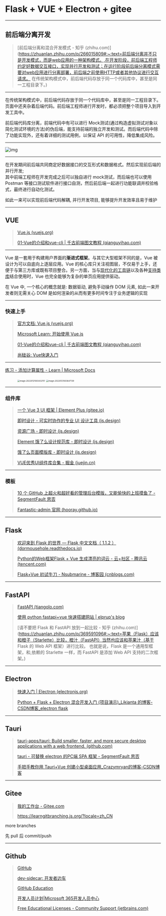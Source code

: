 # Flask + VUE + Electron + gitee

---

## 前后端分离开发

> [前后端分离和混合开发模式 - 知乎 (zhihu.com)](https://zhuanlan.zhihu.com/p/266015809#:~:text=前后端分离并不只是开发模式，而是web应用的一种架构模式。,在开发阶段，前后端工程师约定好数据交互接口，实现并行开发和测试；在运行阶段前后端分离模式需要对web应用进行分离部署，前后端之前使用HTTP或者其他协议进行交互请求。 在传统架构模式中，前后端代码存放于同一个代码库中，甚至是同一工程目录下。)

---

在传统架构模式中，前后端代码存放于同一个代码库中，甚至是同一工程目录下。页面中还夹杂着后端代码。前后端工程师进行开发时，都必须把整个项目导入到开发工具中。

前后端代码库分离，前端代码中有可以进行 Mock测试(通过构造虚拟测试对象以简化测试环境的方法)的伪后端，能支持前端的独立开发和测试。而后端代码中除了功能实现外，还有着详细的测试用例，以保证 API 的可用性，降低集成风险。

---

![img](http://cdn.ayusummer233.top/img/202201202346444.jpeg)

---

在开发期间前后端共同商定好数据接口的交互形式和数据格式。然后实现前后端的并行开发;  
其中前端工程师在开发完成之后可以独自进行 mock测试，而后端也可以使用 Postman 等接口测试软件进行接口自测，然后前后端一起进行功能联调并校验格式，最终进行自动化测试。  

如此一来可以实现前后端代码解耦, 并行开发项目, 能够提升开发效率且易于维护

---

## VUE

> [Vue.js (vuejs.org)](https://v3.cn.vuejs.org/)
>
> [01-Vue的介绍和vue-cli | 千古前端图文教程 (qianguyihao.com)](https://web.qianguyihao.com/12-Vue基础/01-Vue的介绍和vue-cli.html)

---

Vue 是一套用于构建用户界面的**渐进式框架**。与其它大型框架不同的是，Vue 被设计为可以自底向上逐层应用。Vue 的核心库只关注视图层，不仅易于上手，还便于与第三方库或既有项目整合。另一方面，当与[现代化的工具链](https://v3.cn.vuejs.org/guide/single-file-component.html)以及各种[支持类库](https://github.com/vuejs/awesome-vue#components--libraries)结合使用时，Vue 也完全能够为复杂的单页应用提供驱动。

在 Vue 中, 一个核心的概念就是: 数据驱动, 避免手动操作 DOM 元素, 如此一来开发者则无需关心 DOM 是如何渲染的从而有更多时间专注于业务逻辑的实现

---

### 快速上手

> [官方文档: Vue.js (vuejs.org)](https://v3.cn.vuejs.org/guide/introduction.html#声明式渲染)
>
> [Microsoft Learn: 开始使用 Vue.js](https://docs.microsoft.com/zh-cn/learn/paths/vue-first-steps/)
>
> [01-Vue的介绍和vue-cli | 千古前端图文教程 (qianguyihao.com)](https://web.qianguyihao.com/12-Vue基础/01-Vue的介绍和vue-cli.html#框架和库的区别)
>
> [尚硅谷: Vue快速入门](https://www.bilibili.com/video/BV1AS4y177xJ?p=84)

---

[练习 - 添加计算属性 - Learn | Microsoft Docs](https://docs.microsoft.com/zh-cn/learn/modules/vue-data-events/7-computed-properties-exercise)

<figure class="half">
<img src="http://cdn.ayusummer233.top/img/202201210034499.png" alt="image-20220121003432151" style="zoom:45%;" />
<img src="http://cdn.ayusummer233.top/img/202201210036491.png" alt="image-20220121003647139" style="zoom:45%;" />
</figure>

---

### 组件库

>  [一个 Vue 3 UI 框架 | Element Plus (gitee.io)](https://element-plus.gitee.io/zh-CN/)
>
> [即时设计 - 可实时协作的专业 UI 设计工具 (js.design)](https://js.design/home)
>
> [资源广场 - 即时设计 (js.design)](https://js.design/square)
>
> [Element 饿了么设计规范库 - 即时设计 (js.design)](https://js.design/resourceDetails?id=61e62e5a019153e9f2501285)
>
> [饿了么页面模版库 - 即时设计 (js.design)](https://js.design/resourceDetails?id=6172ba2c2c1177fe58a12f50)
>
> [VUE优秀UI组件库合集 - 掘金 (juejin.cn)](https://juejin.cn/post/7008817581129728014)

---



### 模板

> [10 个 GitHub 上超火和超好看的管理后台模版，又能愉快的上班摸鱼了 - SegmentFault 思否](https://segmentfault.com/a/1190000038323430)
>
> [Fantastic-admin 官网 (hooray.github.io)](https://hooray.github.io/fantastic-admin/)

---

## Flask

> [欢迎来到 Flask 的世界 — Flask 中文文档（ 1.1.2 ） (dormousehole.readthedocs.io)](https://dormousehole.readthedocs.io/en/1.1.2/index.html)
>
> [Python的Web框架Flask + Vue 生成漂亮的词云 - 云+社区 - 腾讯云 (tencent.com)](https://cloud.tencent.com/developer/article/1592758)
>
> [Flask+Vue 初试牛刀 - Nsubmarine - 博客园 (cnblogs.com)](https://www.cnblogs.com/dream-on-all-in/p/12630690.html)

---

## FastAPI

> [FastAPI (tiangolo.com)](https://fastapi.tiangolo.com/zh/)
>
> [使用 python fastapi+vue 快速搭建网站 | elprup's blog](https://www.elprup.com/2020/09/19/fastapi_vue/)
>
> [请不要把 Flask 和 FastAPI 放到一起比较 - 知乎 (zhihu.com)](https://zhuanlan.zhihu.com/p/369591096#:~:text=苹果（Flask）应该和橙子（Starlette）比较，橙汁（FastAPI）当然也应该和苹果汁（基于 Flask 的 Web API 框架）进行比较。 也就是说，Flask 是一个通用型框架，和,依赖的 Starlette 一样，而 FastAPI 是添加 Web API 支持的二次框架。)

---

## Electron

> [快速入门 | Electron (electronjs.org)](https://www.electronjs.org/zh/docs/latest/tutorial/quick-start#打包并分发您的应用程序)
>
> [Python + Flask + Electron 混合开发入门 (项目演示)_Likianta 的博客-CSDN博客_electron flask](https://blog.csdn.net/Likianta/article/details/89199793)

---

## Tauri

> [tauri-apps/tauri: Build smaller, faster, and more secure desktop applications with a web frontend. (github.com)](https://github.com/tauri-apps/tauri)
>
> [tauri - 可替换 electron 的PC端 SPA 框架 - SegmentFault 思否](https://segmentfault.com/a/1190000022489403)
>
> [手把手教你用 Tauri+Vue 创建小型桌面应用_Crazymryan的博客-CSDN博客](https://blog.csdn.net/Crazymryan/article/details/108016711)

---

## Gitee

> [我的工作台 - Gitee.com](https://gitee.com/)
>
> https://learngitbranching.js.org/?locale=zh_CN

more branches

先 pull 后 commit/push

---

## Github

> [GitHub](https://github.com/)
>
> [dev-sidecar: 开发者边车](https://gitee.com/docmirror/dev-sidecar?_from=gitee_search)
>
> [GitHub Education](https://education.github.com/globalcampus/student)
>
> [开发人员计划|Microsoft 365开发人员中心](https://developer.microsoft.com/zh-CN/microsoft-365/dev-program)
>
> [Free Educational Licenses - Community Support (jetbrains.com)](https://www.jetbrains.com/community/education/?_ga=2.168774308.446884493.1642700868-458041083.1621420760#students)









